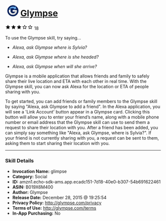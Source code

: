 # &nbsp;<img src="skill_icon" alt="Glympse icon" width="36"> [Glympse](http://alexa.amazon.com/#skills/amzn1.echo-sdk-ams.app.ecadc151-7d18-40e0-b307-54b691622461)
![3 stars](../../images/ic_star_black_18dp_1x.png)![3 stars](../../images/ic_star_black_18dp_1x.png)![3 stars](../../images/ic_star_black_18dp_1x.png)![3 stars](../../images/ic_star_border_black_18dp_1x.png)![3 stars](../../images/ic_star_border_black_18dp_1x.png) 18

To use the Glympse skill, try saying...

* *Alexa, ask Glympse where is Sylvia?*

* *Alexa, ask Glympse where is she headed?*

* *Alexa, ask Glympse when will she arrive?*

Glympse is a mobile application that allows friends and family to safely share their live location and ETA with each other in real time. With the Glympse skill, you can now ask Alexa for the location or ETA of people sharing with you.

To get started, you can add friends or family members to the Glympse skill by saying "Alexa, ask Glympse to add a friend".  In the Alexa application, you will see a 'Link Account' button appear in a Glympse card.  Clicking this button will allow you to enter your friend’s name, along with a mobile phone number or email address that the Glympse skill can use to send them a request to share their location with you. After a friend has been added, you can simply say something like "Alexa, ask Glympse, where is Sylvia?". If your friend is not currently sharing with you, a request can be sent to them, asking them to start sharing their location with you.

***

### Skill Details

* **Invocation Name:** glimpse
* **Category:** Social
* **ID:** amzn1.echo-sdk-ams.app.ecadc151-7d18-40e0-b307-54b691622461
* **ASIN:** B019X6M400
* **Author:** Glympse
* **Release Date:** December 28, 2015 @ 19:25:54
* **Privacy Policy:** http://glympse.com/privacy
* **Terms of Use:** http://glympse.com/terms
* **In-App Purchasing:** No
